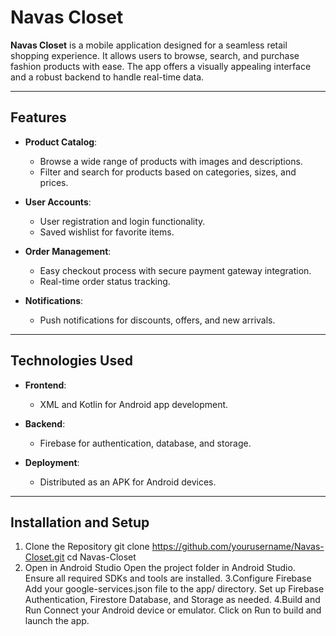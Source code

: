 # Navas Closet

**Navas Closet** is a mobile application designed for a seamless retail shopping experience. It allows users to browse, search, and purchase fashion products with ease. The app offers a visually appealing interface and a robust backend to handle real-time data.

---

## Features

- **Product Catalog**:
  - Browse a wide range of products with images and descriptions.
  - Filter and search for products based on categories, sizes, and prices.

- **User Accounts**:
  - User registration and login functionality.
  - Saved wishlist for favorite items.

- **Order Management**:
  - Easy checkout process with secure payment gateway integration.
  - Real-time order status tracking.

- **Notifications**:
  - Push notifications for discounts, offers, and new arrivals.

---

## Technologies Used

- **Frontend**:
  - XML and Kotlin for Android app development.

- **Backend**:
  - Firebase for authentication, database, and storage.

- **Deployment**:
  - Distributed as an APK for Android devices.

---

## Installation and Setup

1. Clone the Repository
   git clone https://github.com/yourusername/Navas-Closet.git
   cd Navas-Closet
2. Open in Android Studio
  Open the project folder in Android Studio.
  Ensure all required SDKs and tools are installed.
3.Configure Firebase
  Add your google-services.json file to the app/ directory.
  Set up Firebase Authentication, Firestore Database, and Storage as needed.
4.Build and Run
  Connect your Android device or emulator.
  Click on Run to build and launch the app.
